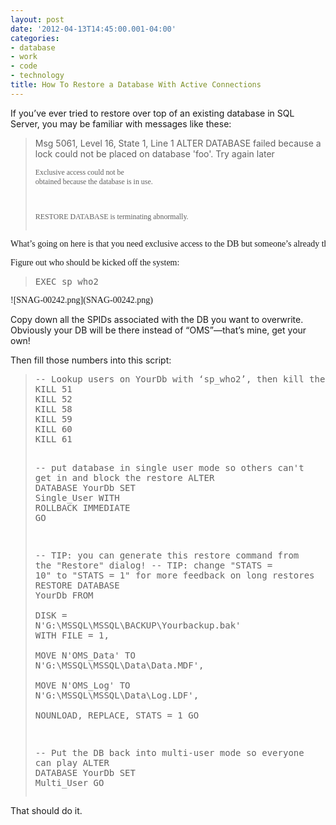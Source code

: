 ```yaml
---
layout: post
date: '2012-04-13T14:45:00.001-04:00'
categories:
- database
- work
- code
- technology
title: How To Restore a Database With Active Connections
---
```



If you’ve ever tried to restore over top of an existing database in SQL Server, you may be familiar with messages like these:
<blockquote> 

Msg 5061, Level 16, State 1, Line 1 ALTER DATABASE failed because a lock could not be placed on database 'foo'. Try again later    <pre><code><font face="Trebuchet MS">Exclusive access could not be obtained because the database is in use.

RESTORE DATABASE is terminating abnormally.</font></code></pre>
</blockquote>

<pre><font face="Trebuchet MS">What’s going on here is that you need exclusive access to the DB but someone’s already there. Here’s the simplest approach I know of to get in there and get busy:</font></pre>

<pre><font face="Trebuchet MS">Figure out who should be kicked off the system:</font></pre>

<blockquote>
  <pre class="csharpcode"><span class="kwrd">EXEC</span> sp_who2 </pre>
</blockquote>

<pre><font face="Trebuchet MS">![SNAG-00242.png](SNAG-00242.png)</a></font></pre>


Copy down all the SPIDs associated with the DB you want to overwrite. Obviously your DB will be there instead of “OMS”—that’s mine, get your own!


Then fill those numbers into this script:

<blockquote>
  <pre class="csharpcode"><span class="rem">-- Lookup users on YourDb with ‘sp_who2’, then kill their SPIDs like this:</span>
<span class="kwrd">KILL</span> 51   
<span class="kwrd">KILL</span> 52
<span class="kwrd">KILL</span> 58   
<span class="kwrd">KILL</span> 59   
<span class="kwrd">KILL</span> 60   
<span class="kwrd">KILL</span> 61   

<span class="rem">-- put database in single user mode so others can't get in and block the restore</span>
<span class="kwrd">ALTER</span> <span class="kwrd">DATABASE</span> YourDb <span class="kwrd">SET</span> Single_User <span class="kwrd">WITH</span> <span class="kwrd">ROLLBACK</span> <span class="kwrd">IMMEDIATE</span>
<span class="kwrd">GO</span>

<span class="rem">-- TIP: you can generate this restore command from the &quot;Restore&quot; dialog!</span>
<span class="rem">-- TIP: change &quot;STATS = 10&quot; to &quot;STATS = 1&quot; for more feedback on long restores</span>
<span class="kwrd">RESTORE</span> <span class="kwrd">DATABASE</span> YourDb <span class="kwrd">FROM</span>  
    <span class="kwrd">DISK</span> = N<span class="str">'G:\MSSQL\MSSQL\BACKUP\Yourbackup.bak'</span> <span class="kwrd">WITH</span>  <span class="kwrd">FILE</span> = 1,  
    MOVE N<span class="str">'OMS_Data'</span> <span class="kwrd">TO</span> N<span class="str">'G:\MSSQL\MSSQL\Data\Data.MDF'</span>,  
    MOVE N<span class="str">'OMS_Log'</span> <span class="kwrd">TO</span> N<span class="str">'G:\MSSQL\MSSQL\Data\Log.LDF'</span>,  
    NOUNLOAD,  REPLACE,  STATS = 1
<span class="kwrd">GO</span>

<span class="rem">-- Put the DB back into multi-user mode so everyone can play</span>
<span class="kwrd">ALTER</span> <span class="kwrd">DATABASE</span> YourDb <span class="kwrd">SET</span> Multi_User
GO</pre>
</blockquote>


That should do it.